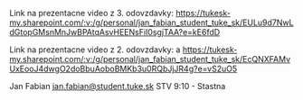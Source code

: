 Link na prezentacne video z 3. odovzdavky:
https://tukesk-my.sharepoint.com/:v:/g/personal/jan_fabian_student_tuke_sk/EULu9d7NwLdGtopGMsnMnJwBPAtqAsvHEENsFiI0sgjTAA?e=kE6fdD

Link na prezentacne video z 2. odovzdavky:
a https://tukesk-my.sharepoint.com/:v:/g/personal/jan_fabian_student_tuke_sk/EcQNXFAMvUxEooJ4dwgO2doBbuAoboBMKb3u0RQbJjJR4g?e=vS2uO5

Jan Fabian
jan.fabian@student.tuke.sk
STV 9:10 - Stastna